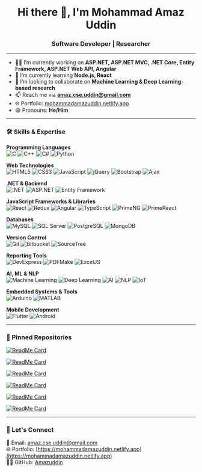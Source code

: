 <h1 align="center">Hi there 👋, I'm Mohammad Amaz Uddin</h1>
<h3 align="center">Software Developer | Researcher</h3>

---

- 🧑‍💻 I’m currently working on **ASP.NET, ASP.NET MVC, .NET Core, Entity Framework, ASP.NET Web API, Angular**
- 🌱 I’m currently learning **Node.js, React**
- 🤝 I’m looking to collaborate on **Machine Learning & Deep Learning-based research**
- 📫 Reach me via **amaz.cse.uddin@gmail.com**
- 🌐 Portfolio: [mohammadamazuddin.netlify.app](https://mohammadamazuddin.netlify.app/)
- 😄 Pronouns: **He/Him**

---

### 🛠️ Skills & Expertise

**Programming Languages**  
![C](https://img.shields.io/badge/-C-00599C?style=flat&logo=c&logoColor=white)
![C++](https://img.shields.io/badge/-C++-00599C?style=flat&logo=c%2B%2B&logoColor=white)
![C#](https://img.shields.io/badge/-C%23-239120?style=flat&logo=c-sharp&logoColor=white)
![Python](https://img.shields.io/badge/-Python-3776AB?style=flat&logo=python&logoColor=white)

**Web Technologies**  
![HTML5](https://img.shields.io/badge/-HTML5-E34F26?style=flat&logo=html5&logoColor=white)
![CSS3](https://img.shields.io/badge/-CSS3-1572B6?style=flat&logo=css3&logoColor=white)
![JavaScript](https://img.shields.io/badge/-JavaScript-F7DF1E?style=flat&logo=javascript&logoColor=black)
![jQuery](https://img.shields.io/badge/-jQuery-0769AD?style=flat&logo=jquery&logoColor=white)
![Bootstrap](https://img.shields.io/badge/-Bootstrap-563D7C?style=flat&logo=bootstrap&logoColor=white)
![Ajax](https://img.shields.io/badge/-Ajax-007FFF?style=flat)

**.NET & Backend**  
![.NET](https://img.shields.io/badge/-.NET-512BD4?style=flat&logo=dotnet&logoColor=white)
![ASP.NET](https://img.shields.io/badge/-ASP.NET-1384C8?style=flat)
![Entity Framework](https://img.shields.io/badge/-Entity%20Framework-68217A?style=flat)

**JavaScript Frameworks & Libraries**  
![React](https://img.shields.io/badge/-React-61DAFB?style=flat&logo=react&logoColor=black)
![Redux](https://img.shields.io/badge/-Redux-764ABC?style=flat&logo=redux&logoColor=white)
![Angular](https://img.shields.io/badge/-Angular-DD0031?style=flat&logo=angular&logoColor=white)
![TypeScript](https://img.shields.io/badge/-TypeScript-3178C6?style=flat&logo=typescript&logoColor=white)
![PrimeNG](https://img.shields.io/badge/-PrimeNG-1281C4?style=flat)
![PrimeReact](https://img.shields.io/badge/-PrimeReact-0082C3?style=flat)

**Databases**  
![MySQL](https://img.shields.io/badge/-MySQL-4479A1?style=flat&logo=mysql&logoColor=white)
![SQL Server](https://img.shields.io/badge/-SQL%20Server-CC2927?style=flat)
![PostgreSQL](https://img.shields.io/badge/-PostgreSQL-336791?style=flat&logo=postgresql&logoColor=white)
![MongoDB](https://img.shields.io/badge/-MongoDB-47A248?style=flat&logo=mongodb&logoColor=white)

**Version Control**  
![Git](https://img.shields.io/badge/-Git-F05032?style=flat&logo=git&logoColor=white)
![Bitbucket](https://img.shields.io/badge/-Bitbucket-0052CC?style=flat&logo=bitbucket&logoColor=white)
![SourceTree](https://img.shields.io/badge/-SourceTree-2684FF?style=flat&logo=sourcetree&logoColor=white)

**Reporting Tools**  
![DevExpress](https://img.shields.io/badge/-DevExpress-FF7200?style=flat)
![PDFMake](https://img.shields.io/badge/-PDFMake-blue?style=flat)
![ExcelJS](https://img.shields.io/badge/-ExcelJS-green?style=flat)

**AI, ML & NLP**  
![Machine Learning](https://img.shields.io/badge/-Machine%20Learning-yellow?style=flat)
![Deep Learning](https://img.shields.io/badge/-Deep%20Learning-orange?style=flat)
![AI](https://img.shields.io/badge/-AI-8A2BE2?style=flat)
![NLP](https://img.shields.io/badge/-NLP-0066CC?style=flat)
![IoT](https://img.shields.io/badge/-IoT-blueviolet?style=flat)

**Embedded Systems & Tools**  
![Arduino](https://img.shields.io/badge/-Arduino-00979D?style=flat&logo=arduino&logoColor=white)
![MATLAB](https://img.shields.io/badge/-MATLAB-0076A8?style=flat)

**Mobile Development**  
![Flutter](https://img.shields.io/badge/-Flutter-02569B?style=flat&logo=flutter&logoColor=white)
![Android](https://img.shields.io/badge/-Android-3DDC84?style=flat&logo=android&logoColor=white)

---

### 📌 Pinned Repositories

[![ReadMe Card](https://github-readme-stats.vercel.app/api/pin/?username=Amazuddin&repo=Transport-management-system-with-ASP.NET)](https://github.com/Amazuddin/Transport-management-system-with-ASP.NET)

[![ReadMe Card](https://github-readme-stats.vercel.app/api/pin/?username=Amazuddin&repo=WeMedCare)](https://github.com/Amazuddin/WeMedCare)

[![ReadMe Card](https://github-readme-stats.vercel.app/api/pin/?username=Amazuddin&repo=Online-Book-and-Video-tutorial-System)](https://github.com/Amazuddin/Online-Book-and-Video-tutorial-System)

[![ReadMe Card](https://github-readme-stats.vercel.app/api/pin/?username=Amazuddin&repo=UniversityManagement)](https://github.com/Amazuddin/UniversityManagement)

[![ReadMe Card](https://github-readme-stats.vercel.app/api/pin/?username=Amazuddin&repo=Society-Information-Management-System)](https://github.com/Amazuddin/Society-Information-Management-System)

[![ReadMe Card](https://github-readme-stats.vercel.app/api/pin/?username=Amazuddin&repo=Employee-Transport-Management-System)](https://github.com/Amazuddin/Employee-Transport-Management-System)

---

### 🔗 Let's Connect

📧 Email: [amaz.cse.uddin@gmail.com](mailto:amaz.cse.uddin@gmail.com)  
🌐 Portfolio: [https://mohammadamazuddin.netlify.app](https://mohammadamazuddin.netlify.app)  
👨‍💻 GitHub: [Amazuddin](https://github.com/Amazuddin)
